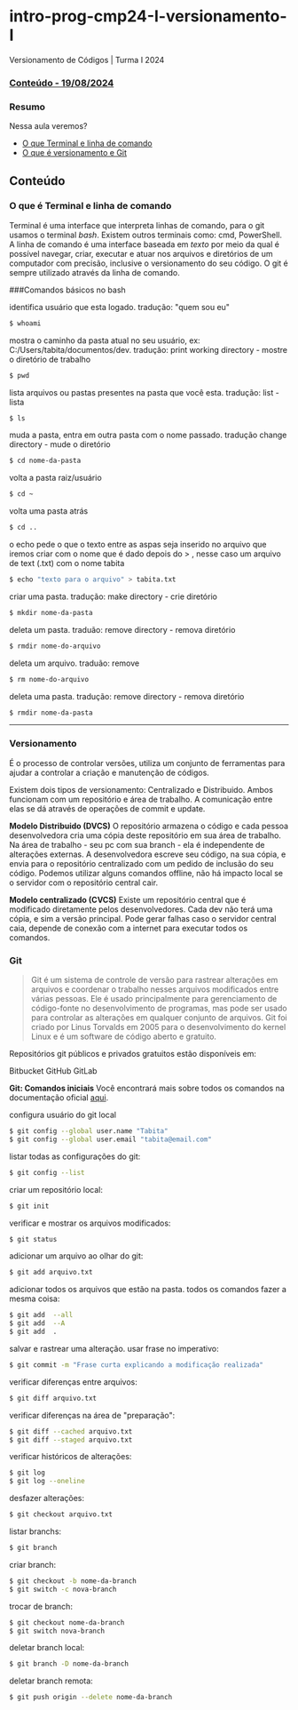 # intro-prog-cmp24-I-versionamento-I
Versionamento de Códigos | Turma I 2024

### [Conteúdo - 19/08/2024](#conteúdo)

### Resumo
Nessa aula veremos? 
* [O que Terminal e linha de comando](#O-que-é-terminal-e-linha-de-comando)
* [O que é versionamento e Git](#versionamento)

## Conteúdo

### O que é Terminal e linha de comando
Terminal é uma interface que interpreta linhas de comando, para o git usamos o terminal *bash*.
Existem outros terminais como: cmd, PowerShell.
A linha de comando é uma interface baseada em *texto* por meio da qual é possível navegar, criar, executar e atuar nos arquivos e diretórios de um computador com precisão, inclusive o versionamento do seu código. O git é sempre utilizado através da linha de comando.

###Comandos básicos no bash

identifica usuário que esta logado. tradução: "quem sou eu" 
```sh
$ whoami
```

mostra o caminho da pasta atual no seu usuário, ex: C:/Users/tabita/documentos/dev. tradução: print working directory - mostre o diretório de trabalho
```sh
$ pwd  
```

lista arquivos ou pastas presentes na pasta que você esta. tradução: list - lista 
```sh
$ ls 
```

muda a pasta, entra em outra pasta com o nome passado. tradução change directory - mude o diretório
```sh
$ cd nome-da-pasta 
```

volta a pasta raiz/usuário
```sh
$ cd ~
```

volta uma pasta atrás
```sh
$ cd ..
```

o echo pede o que o texto entre as aspas seja inserido no arquivo que iremos criar com o nome que é dado depois do > , nesse caso um arquivo de text (.txt) com o nome tabita
```sh
$ echo "texto para o arquivo" > tabita.txt
```

criar uma pasta. tradução: make directory - crie diretório
```sh
$ mkdir nome-da-pasta 
```

deleta um pasta. traduão: remove directory - remova diretório
```sh
$ rmdir nome-do-arquivo
```

deleta um arquivo. traduão: remove
```sh
$ rm nome-do-arquivo
```

deleta uma pasta. tradução: remove directory - remova diretório
```sh
$ rmdir nome-da-pasta
```
____

### Versionamento

É o processo de controlar versões, utiliza um conjunto de ferramentas para ajudar a controlar a criação e manutenção de códigos. 

Existem dois tipos de versionamento: Centralizado e Distribuido.
Ambos funcionam com um repositório e área de trabalho. A comunicação entre elas se dá através de operações de commit e update.

**Modelo Distribuido (DVCS)**
O repositório armazena o código e cada pessoa desenvolvedora cria uma cópia deste repositório em sua área de trabalho. Na área de trabalho - seu pc com sua branch - ela é independente de alterações externas.
A desenvolvedora escreve seu código, na sua cópia, e envia para o repositório centralizado com um pedido de inclusão do seu código.
Podemos utilizar alguns comandos offline, não há impacto local se o servidor com o repositório central cair. 

**Modelo centralizado (CVCS)**
Existe um repositório central que é modificado diretamente pelos desenvolvedores. Cada dev não terá uma cópia, e sim a versão principal.
Pode gerar falhas caso o servidor central caia, depende de conexão com a internet para executar todos os comandos.



### Git

>Git é um sistema de controle de versão para rastrear alterações em arquivos e coordenar o trabalho nesses arquivos modificados entre várias pessoas. Ele é usado principalmente para gerenciamento de código-fonte no desenvolvimento de programas, mas pode ser usado para controlar as alterações em qualquer conjunto de arquivos. Git foi criado por Linus Torvalds em 2005 para o desenvolvimento do kernel Linux e é um software de código aberto e gratuito.

Repositórios git públicos e privados gratuitos estão disponíveis em:

Bitbucket
GitHub
GitLab

**Git: Comandos iniciais**
Você encontrará mais sobre todos os comandos na documentação oficial [aqui](https://git-scm.com/docs). 

configura usuário do git local
```sh
$ git config --global user.name "Tabita"
$ git config --global user.email "tabita@email.com"

```

listar todas as configurações do git: 
```sh
$ git config --list
```

criar um repositório local:
```sh
$ git init
```

verificar e mostrar os arquivos modificados:
```sh
$ git status
```

adicionar um arquivo ao olhar do git:
```sh
$ git add arquivo.txt
```

adicionar todos os arquivos que estão na pasta. todos os comandos fazer a mesma coisa:
```sh
$ git add  --all
$ git add  --A
$ git add  .
```

salvar e rastrear uma alteração. usar frase no imperativo:
```sh
$ git commit -m "Frase curta explicando a modificação realizada"

```

verificar diferenças entre arquivos:
```sh
$ git diff arquivo.txt

```

verificar diferenças na área de "preparação":
```sh
$ git diff --cached arquivo.txt
$ git diff --staged arquivo.txt
```

verificar históricos de alterações:
```sh
$ git log
$ git log --oneline
```

desfazer alterações:
```sh
$ git checkout arquivo.txt
```

listar branchs:
```sh
$ git branch
```

criar branch: 
```sh
$ git checkout -b nome-da-branch
$ git switch -c nova-branch
```

trocar de branch:
```sh
$ git checkout nome-da-branch
$ git switch nova-branch
```

deletar branch local:
```sh
$ git branch -D nome-da-branch
```

deletar branch remota:
```sh
$ git push origin --delete nome-da-branch
```

